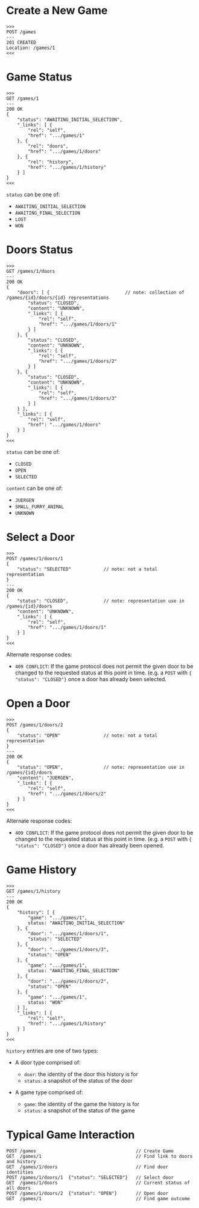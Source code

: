 # Create a New Game
    >>>
    POST /games
    ---
    201 CREATED
    Location: /games/1
    <<<

# Game Status
    >>>
    GET /games/1
    ---
    200 OK
    {
        "status": "AWAITING_INITIAL_SELECTION",
        "_links": [ {
            "rel": "self",
            "href": ".../games/1"
        }, {
            "rel": "doors",
            "href": ".../games/1/doors"
        }, {
            "rel": "history",
            "href": ".../games/1/history"
        } ]
    }
    <<<

`status` can be one of:

* `AWAITING_INITIAL_SELECTION`
* `AWAITING_FINAL_SELECTION`
* `LOST`
* `WON`

# Doors Status
    >>>
    GET /games/1/doors
    ---
    200 OK
    {
        "doors": [ {                            // note: collection of /games/{id}/doors/{id} representations
            "status": "CLOSED",
            "content": "UNKNOWN",
            "_links": [ {
                "rel": "self",
                "href": ".../games/1/doors/1"
            } ]
        }, {
            "status": "CLOSED",
            "content": "UNKNOWN",
            "_links": [ {
                "rel": "self",
                "href": ".../games/1/doors/2"
            } ]
        }, {
            "status": "CLOSED",
            "content": "UNKNOWN",
            "_links": [ {
                "rel": "self",
                "href": ".../games/1/doors/3"
            } ]
        } ],
        "_links": [ {
            "rel": "self",
            "href": ".../games/1/doors"
        } ]
    }
    <<<

`status` can be one of:

* `CLOSED`
* `OPEN`
* `SELECTED`

`content` can be one of:

* `JUERGEN`
* `SMALL_FURRY_ANIMAL`
* `UNKNOWN`

# Select a Door
    >>>
    POST /games/1/doors/1
    {
        "status": "SELECTED"            // note: not a total representation
    }
    ---
    200 OK
    {
        "status": "CLOSED",             // note: representation use in /games/{id}/doors
        "content": "UNKNOWN",
        "_links": [ {
            "rel": "self",
            "href": ".../games/1/doors/1"
        } ]
    }
    <<<

Alternate response codes:

* `409 CONFLICT`: If the game protocol does not permit the given door to be changed to the requested status at this point in time. (e.g. a `POST` with `{ "status": "CLOSED"}` once a door has already been selected.

# Open a Door
    >>>
    POST /games/1/doors/2
    {
        "status": "OPEN"                // note: not a total representation
    }
    ---
    200 OK
    {
        "status": "OPEN",               // note: representation use in /games/{id}/doors
        "content": "JUERGEN",
        "_links": [ {
            "rel": "self",
            "href": ".../games/1/doors/2"
        } ]
    }
    <<<

Alternate response codes:

* `409 CONFLICT`: If the game protocol does not permit the given door to be changed to the requested status at this point in time. (e.g. a `POST` with `{ "status": "CLOSED"}` once a door has already been opened.

# Game History
    >>>
    GET /games/1/history
    ---
    200 OK
    {
        "history": [ {
            "game": ".../games/1",
            status: "AWAITING_INITIAL_SELECTION"
        }, {
            "door": ".../games/1/doors/1",
            "status": "SELECTED"
        }, {
            "door": ".../games/1/doors/3",
            "status": "OPEN"
        }, {
            "game": ".../games/1",
            status: "AWAITING_FINAL_SELECTION"
        }, {
            "door": ".../games/1/doors/2",
            "status": "OPEN"
        }, {
            "game": ".../games/1",
            status: "WON"
        } ],
        "_links": [ {
            "rel": "self",
            "href": ".../games/1/history"
        } ]
    }
    <<<

`history` entries are one of two types:

* A door type comprised of:
    * `door`: the identity of the door this history is for
    * `status`: a snapshot of the status of the door

* A game type comprised of:
    * `game`: the identity of the game the history is for
    * `status`: a snapshot of the status of the game

# Typical Game Interaction
    POST /games                                     // Create Game
    GET  /games/1                                   // Find link to doors and history
    GET  /games/1/doors                             // Find door identities
    POST /games/1/doors/1  {"status": "SELECTED"}   // Select door
    GET  /games/1/doors                             // Current status of all doors
    POST /games/1/doors/2  {"status": "OPEN"}       // Open door
    GET  /games/1                                   // Find game outcome

